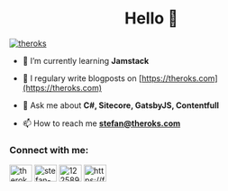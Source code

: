<h1 align="center">Hello 👋</h1>
<p align="left"> <a href="https://twitter.com/theroks" target="blank"><img src="https://img.shields.io/twitter/follow/theroks?logo=twitter&style=for-the-badge" alt="theroks" /></a> </p>

- 🌱 I’m currently learning **Jamstack**

- 📝 I regulary write blogposts on [https://theroks.com](https://theroks.com)

- 💬 Ask me about **C#, Sitecore, GatsbyJS, Contentfull**

- 📫 How to reach me **stefan@theroks.com**

<p align="left">
<h3 align="left">Connect with me:</h3>
<a href="https://twitter.com/theroks" target="blank"><img align="center" src="https://cdn.jsdelivr.net/npm/simple-icons@3.0.1/icons/twitter.svg" alt="theroks" height="30" width="40" /></a>
<a href="https://linkedin.com/in/stefan-roks-82a3aa4" target="blank"><img align="center" src="https://cdn.jsdelivr.net/npm/simple-icons@3.0.1/icons/linkedin.svg" alt="stefan-roks-82a3aa4" height="30" width="40" /></a>
<a href="https://stackoverflow.com/users/12258906" target="blank"><img align="center" src="https://cdn.jsdelivr.net/npm/simple-icons@3.0.1/icons/stackoverflow.svg" alt="12258906" height="30" width="40" /></a>
<a href="/https://feeds.feedburner.com/theroks" target="blank"><img align="center" src="https://cdn.jsdelivr.net/npm/simple-icons@3.0.1/icons/rss.svg" alt="https://feeds.feedburner.com/theroks" height="30" width="40" /></a>
</p>
